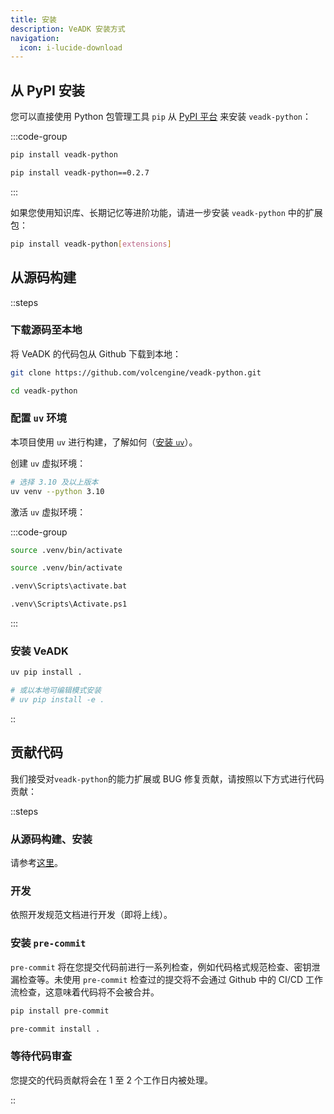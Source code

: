 ```yaml
---
title: 安装
description: VeADK 安装方式
navigation:
  icon: i-lucide-download
---
```


## 从 PyPI 安装

您可以直接使用 Python 包管理工具 `pip` 从 [PyPI 平台](https://pypi.org/project/veadk-python/) 来安装 `veadk-python`：

:::code-group

```bash [最新稳定版]
pip install veadk-python
```

```bash [指定版本]
pip install veadk-python==0.2.7
```

:::

如果您使用知识库、长期记忆等进阶功能，请进一步安装 `veadk-python` 中的扩展包：

```bash [Terminal]
pip install veadk-python[extensions]
```

## 从源码构建

::steps

### 下载源码至本地

将 VeADK 的代码包从 Github 下载到本地：

```bash [Terminal]
git clone https://github.com/volcengine/veadk-python.git

cd veadk-python
```

### 配置 `uv` 环境

本项目使用 `uv` 进行构建，了解如何（[安装 `uv`](https://docs.astral.sh/uv/getting-started/installation/)）。

创建 `uv` 虚拟环境：

```bash [Terminal]
# 选择 3.10 及以上版本
uv venv --python 3.10
```

激活 `uv` 虚拟环境：

:::code-group

```bash [Linux]
source .venv/bin/activate
```

```bash [MacOS]
source .venv/bin/activate
```

```bash [Windows CMD]
.venv\Scripts\activate.bat
```

```bash [Windows PowerShell]
.venv\Scripts\Activate.ps1
```

:::

### 安装 VeADK

```bash [Terminal]
uv pip install .

# 或以本地可编辑模式安装
# uv pip install -e .
```

::

## 贡献代码

我们接受对`veadk-python`的能力扩展或 BUG 修复贡献，请按照以下方式进行代码贡献：

::steps

### 从源码构建、安装

请参考[这里](#从源码构建)。

### 开发

依照开发规范文档进行开发（即将上线）。

### 安装 `pre-commit`

`pre-commit` 将在您提交代码前进行一系列检查，例如代码格式规范检查、密钥泄漏检查等。未使用 `pre-commit` 检查过的提交将不会通过 Github 中的 CI/CD 工作流检查，这意味着代码将不会被合并。

```bash [Terminal]
pip install pre-commit

pre-commit install .
```

### 等待代码审查

您提交的代码贡献将会在 1 至 2 个工作日内被处理。

::
